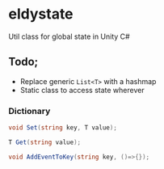 # eldystate

Util class for global state in Unity C#

## Todo;
- Replace generic `List<T>` with a hashmap
- Static class to access state wherever

### Dictionary

```cs
void Set(string key, T value);
```

```cs
T Get(string value);
```

```cs
void AddEventToKey(string key, ()=>{});
```